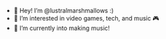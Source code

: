 - 👋 Hey! I’m @lustralmarshmallows :)
- 👀 I’m interested in video games, tech, and music 🎮
- 🌱 I’m currently into making music!

<!---
lustralmarshmallows/lustralmarshmallows is a ✨ special ✨ repository because its `README.md` (this file) appears on your GitHub profile.
You can click the Preview link to take a look at your changes.
--->
